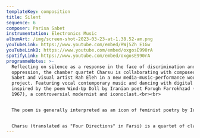 ```yaml
---
templateKey: composition
title: Silent
sequence: 6
composer: Parisa Sabet
instrumentation: Electronics Music
albumArt: /img/screen-shot-2023-03-23-at-1.38.52-am.png
youTubeLink: https://www.youtube.com/embed/RWj5Zh_E1Gw
youTubeLinkB: https://www.youtube.com/embed/oxgosE990rA
spotifyLink: https://www.youtube.com/embed/oxgosE990rA
programmeNotes: >-
  Reflecting on silence as a response in the face of discrimination and
  oppression, the chamber quartet Charsu is collaborating with composer Parisa
  Sabet and visual artist Rah Eleh in a new media-music-performance workshop
  project. Featuring vocal contemporary music and dancing with digital imagery
  inspired by the poem Wind-Up Doll by Iranian poet Forugh Farrokhzad (1934 –
  1967), a controversial modernist and iconoclast.<br><br>


  The poem is generally interpreted as an icon of feminist poetry by Iranians. Now, more than ever, we need to stand in solidarity with the women and people of Iran who want a fair and just future with freedom of choice. We must not remain silent in the face of oppression and challenge the status quo.<br><br>


  Charsu (translated as "Four Directions" in Farsi) is a quartet of classical contemporary that has a focus on the developments of new works, and the support of existing works by living composers, especially Iranian composers composing in diaspora.<br><br>
---
```

